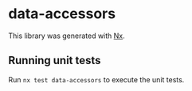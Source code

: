 # data-accessors

This library was generated with [Nx](https://nx.dev).

## Running unit tests

Run `nx test data-accessors` to execute the unit tests.
